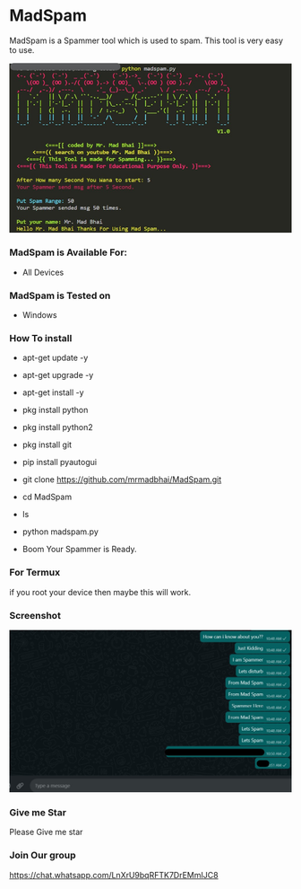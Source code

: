 # MadSpam
MadSpam is a Spammer tool which is used to spam. This tool is very easy to use.

![MadSpam](https://github.com/mrmadbhai/MadSpam/blob/main/madspam.jpg)

### MadSpam is Available For:

* All Devices 

### MadSpam is Tested on

* Windows


### How To install

* apt-get update -y
* apt-get upgrade -y
* apt-get install -y
* pkg install python
* pkg install python2
* pkg install git
* pip install pyautogui
* git clone https://github.com/mrmadbhai/MadSpam.git
* cd MadSpam
* ls
* python madspam.py

* Boom Your Spammer is Ready.

### For Termux
if you root your device then maybe this will work.

### Screenshot


![Screenshot ](https://github.com/mrmadbhai/MadSpam/blob/main/screenshot_of_MadSpam.jpg)

### Give me Star
Please Give me star

### Join Our group

https://chat.whatsapp.com/LnXrU9bqRFTK7DrEMmIJC8
